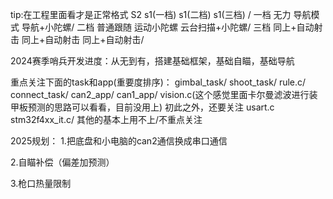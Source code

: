 tip:在工程里面看才是正常格式
S2			s1(一档)			s1(二档)				s1(三档)  /
一档		无力			    导航模式			导航+小陀螺/
二档		普通跟随		    运动小陀螺			云台扫描+小陀螺/
三档		同上+自动射击	同上+自动射击		同上+自动射击/

2024赛季哨兵开发进度：从无到有，搭建基础框架，基础自瞄，基础导航

重点关注下面的task和app(重要度排序)：
gimbal_task/
shoot_task/
rule.c/
connect_task/
can2_app/
can1_app/
vision.c(这个感觉里面卡尔曼滤波进行装甲板预测的思路可以看看，目前没用上)
初此之外，还要关注
usart.c
stm32f4xx_it.c/
其他的基本上用不上/不重点关注

2025规划： 1.把底盘和小电脑的can2通信换成串口通信

2.自瞄补偿（偏差加预测）

3.枪口热量限制
